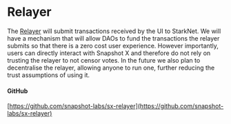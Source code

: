 # Relayer

The [Relayer](https://github.com/snapshot-labs/sx-relayer) will submit transactions received by the UI to StarkNet. We will have a mechanism that will allow DAOs to fund the transactions the relayer submits so that there is a zero cost user experience. However importantly, users can directly interact with Snapshot X and therefore do not rely on trusting the relayer to not censor votes. In the future we also plan to decentralise the relayer, allowing anyone to run one, further reducing the trust assumptions of using it.

#### GitHub

[https://github.com/snapshot-labs/sx-relayer](https://github.com/snapshot-labs/sx-relayer)
